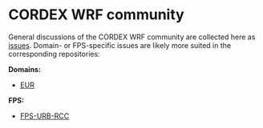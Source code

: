 # CORDEX WRF community

General discussions of the CORDEX WRF community are collected here as [issues](https://github.com/CORDEX-WRF-community/discuss/issues).
Domain- or FPS-specific issues are likely more suited in the corresponding repositories:

**Domains:**
 * [EUR](https://github.com/CORDEX-WRF-community/euro-cordex-cmip6/issues)

**FPS:**
 * [FPS-URB-RCC](https://github.com/CORDEX-WRF-community/fps-urb-rcc/issues)
